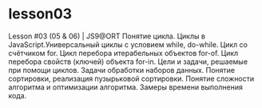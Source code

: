 # lesson03
Lesson #03 (05 &amp; 06) | JS9@ORT Понятие цикла. Циклы в JavaScript.Универсальный циклы с условием while, do-while. Цикл со счётчиком for. Цикл перебора итерабельных объектов for-of. Цикл перебора свойств (ключей) объекта for-in. Цели и задачи, решаемые при помощи циклов. Задачи обработки наборов данных. Понятие сортировки, реализация пузырьковой сортировки. Понятие сложности алгоритма и оптимизации алгоритма. Замеры времени выполнения кода.
